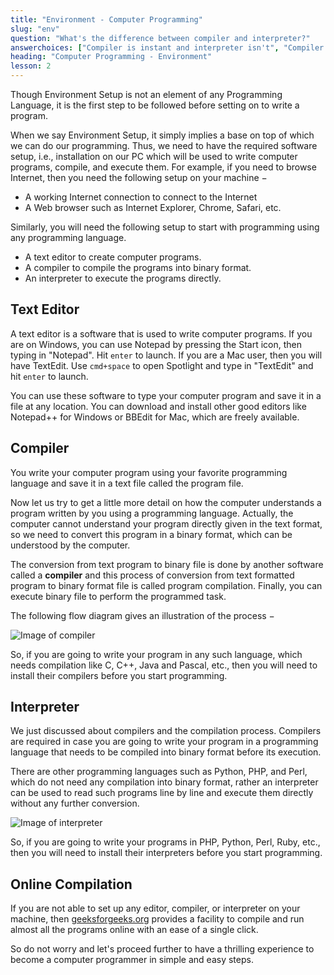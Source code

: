 ```yaml
---
title: "Environment - Computer Programming"
slug: "env"
question: "What's the difference between compiler and interpreter?"
answerchoices: ["Compiler is instant and interpreter isn't", "Compiler is slower", "Interpreter is line by line and compiler is all at once", "Compiler is line by line and interpreter is all at once"]
heading: "Computer Programming - Environment"
lesson: 2
---
```


Though Environment Setup is not an element of any Programming Language, it is the first step to be followed before setting on to write a program.

When we say Environment Setup, it simply implies a base on top of which we can do our programming. Thus, we need to have the required software setup, i.e., installation on our PC which will be used to write computer programs, compile, and execute them. For example, if you need to browse Internet, then you need the following setup on your machine −

* A working Internet connection to connect to the Internet
* A Web browser such as Internet Explorer, Chrome, Safari, etc.

Similarly, you will need the following setup to start with programming using any programming language.

* A text editor to create computer programs.
* A compiler to compile the programs into binary format.
* An interpreter to execute the programs directly.

## Text Editor

A text editor is a software that is used to write computer programs. If you are on Windows, you can use Notepad by pressing the Start icon, then typing in "Notepad". Hit `enter` to launch. If you are a Mac user, then you will have TextEdit. Use `cmd+space` to open Spotlight and type in "TextEdit" and hit `enter` to launch.

You can use these software to type your computer program and save it in a file at any location. You can download and install other good editors like Notepad++ for Windows or BBEdit for Mac, which are freely available.

## Compiler
You write your computer program using your favorite programming language and save it in a text file called the program file.

Now let us try to get a little more detail on how the computer understands a program written by you using a programming language. Actually, the computer cannot understand your program directly given in the text format, so we need to convert this program in a binary format, which can be understood by the computer.

The conversion from text program to binary file is done by another software called a **compiler** and this process of conversion from text formatted program to binary format file is called program compilation. Finally, you can execute binary file to perform the programmed task.

The following flow diagram gives an illustration of the process −

![Image of compiler](https://www.tutorialspoint.com/computer_programming/images/compiler.jpg)

So, if you are going to write your program in any such language, which needs compilation like C, C++, Java and Pascal, etc., then you will need to install their compilers before you start programming.

## Interpreter
We just discussed about compilers and the compilation process. Compilers are required in case you are going to write your program in a programming language that needs to be compiled into binary format before its execution.

There are other programming languages such as Python, PHP, and Perl, which do not need any compilation into binary format, rather an interpreter can be used to read such programs line by line and execute them directly without any further conversion.

![Image of interpreter](https://www.tutorialspoint.com/computer_programming/images/interpreter.jpg)

So, if you are going to write your programs in PHP, Python, Perl, Ruby, etc., then you will need to install their interpreters before you start programming.

## Online Compilation

If you are not able to set up any editor, compiler, or interpreter on your machine, then [geeksforgeeks.org](https://ide.geeksforgeeks.org/) provides a facility to compile and run almost all the programs online with an ease of a single click.

So do not worry and let's proceed further to have a thrilling experience to become a computer programmer in simple and easy steps.